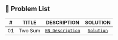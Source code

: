 ## 📑 Problem List

|#      |TITLE                  |DESCRIPTION                                   |SOLUTION                 |
|:-----:|:---------------------:|:--------------------------------------------:|:-----------------------:|
|01	    |Two Sum                | [`EN Description`](problem01/README.md)	     |[`Solution`](problem01)  |
